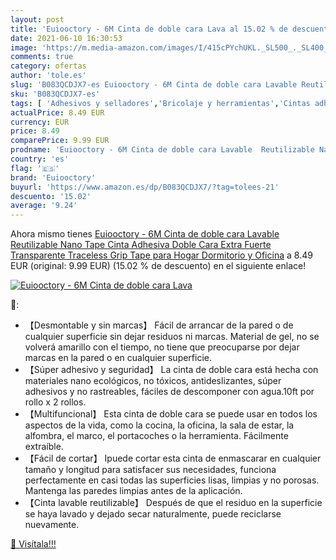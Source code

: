 ```yaml
---
layout: post
title: 'Euiooctory - 6M Cinta de doble cara Lava al 15.02 % de descuento'
date: 2021-06-10 16:30:53
image: 'https://m.media-amazon.com/images/I/415cPYchUKL._SL500_._SL400_.jpg'
comments: true
category: ofertas
author: 'tole.es'
slug: 'B083QCDJX7-es Euiooctory - 6M Cinta de doble cara Lavable Reutilizable...'
sku: 'B083QCDJX7-es'
tags: [ 'Adhesivos y selladores','Bricolaje y herramientas','Cintas adhesivas','Cintas adhesivas de doble cara','Ferretería','adhesiva','cinta','euiooctory', ]
actualPrice: 8.49 EUR
currency: EUR
price: 8.49
comparePrice: 9.99 EUR
prodname: 'Euiooctory - 6M Cinta de doble cara Lavable  Reutilizable Nano Tape  Cinta Adhesiva Doble Cara Extra Fuerte  Transparente Traceless Grip Tape para Hogar  Dormitorio y Oficina'
country: 'es'
flag: '🇪🇸'
brand: 'Euiooctory'
buyurl: 'https://www.amazon.es/dp/B083QCDJX7/?tag=tolees-21'
descuento: '15.02'
average: '9.24'
---
```


Ahora mismo tienes [Euiooctory - 6M Cinta de doble cara Lavable  Reutilizable Nano Tape  Cinta Adhesiva Doble Cara Extra Fuerte  Transparente Traceless Grip Tape para Hogar  Dormitorio y Oficina](https://www.amazon.es/dp/B083QCDJX7/?tag=tolees-21) a 8.49 EUR (original: 9.99 EUR) (15.02 %  de descuento) en el siguiente enlace!

[![Euiooctory - 6M Cinta de doble cara Lava](https://m.media-amazon.com/images/I/415cPYchUKL._SL500_._SL400_.jpg)](https://www.amazon.es/dp/B083QCDJX7/?tag=tolees-21)

🔎:

- 【Desmontable y sin marcas】 Fácil de arrancar de la pared o de cualquier superficie sin dejar residuos ni marcas. Material de gel, no se volverá amarillo con el tiempo, no tiene que preocuparse por dejar marcas en la pared o en cualquier superficie.
- 【Súper adhesivo y seguridad】 La cinta de doble cara está hecha con materiales nano ecológicos, no tóxicos, antideslizantes, súper adhesivos y no rastreables, fáciles de descomponer con agua.10ft por rollo x 2 rollos.
- 【Multifuncional】 Esta cinta de doble cara se puede usar en todos los aspectos de la vida, como la cocina, la oficina, la sala de estar, la alfombra, el marco, el portacoches o la herramienta. Fácilmente extraíble.
- 【Fácil de cortar】 Ipuede cortar esta cinta de enmascarar en cualquier tamaño y longitud para satisfacer sus necesidades, funciona perfectamente en casi todas las superficies lisas, limpias y no porosas. Mantenga las paredes limpias antes de la aplicación.
- 【Cinta lavable reutilizable】 Después de que el residuo en la superficie se haya lavado y dejado secar naturalmente, puede reciclarse nuevamente.

[🛒 Visítala!!!](https://www.amazon.es/dp/B083QCDJX7/?tag=tolees-21)
